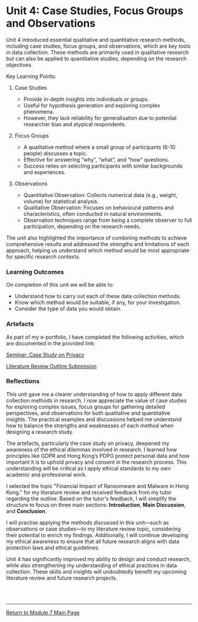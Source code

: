 # Unit 4: Case Studies, Focus Groups and Observations

Unit 4 introduced essential qualitative and quantitative research methods, including case studies, focus groups, and observations, which are key tools in data collection. These methods are primarily used in qualitative research but can also be applied to quantitative studies, depending on the research objectives.

Key Learning Points:
1. Case Studies
   - Provide in-depth insights into individuals or groups.
   - Useful for hypothesis generation and exploring complex phenomena.
   - However, they lack reliability for generalisation due to potential researcher bias and atypical respondents.

2. Focus Groups
   - A qualitative method where a small group of participants (6-10 people) discusses a topic.
   - Effective for answering “why”, “what”, and “how” questions.
   - Success relies on selecting participants with similar backgrounds and experiences.

3. Observations
   - Quantitative Observation: Collects numerical data (e.g., weight, volume) for statistical analysis.
   - Qualitative Observation: Focuses on behavioural patterns and characteristics, often conducted in natural environments.
   - Observation techniques range from being a complete observer to full participation, depending on the research needs.

The unit also highlighted the importance of combining methods to achieve comprehensive results and addressed the strengths and limitations of each approach, helping us understand which method would be most appropriate for specific research contexts.

### Learning Outcomes
On completion of this unit we will be able to:
 - Understand how to carry out each of these data collection methods.
 - Know which method would be suitable, if any, for your investigation.
 - Consider the type of data you would obtain.

### Artefacts 
As part of my e-portfolio, I have completed the following activities, which are documented in the provided link:

[Seminar: Case Study on Privacy](RMPP_Unit04_Seminar.md)

[Literature Review Outline Submission](RMPP_Unit04_Activity.md) 

### Reflections
This unit gave me a clearer understanding of how to apply different data collection methods in research. I now appreciate the value of case studies for exploring complex issues, focus groups for gathering detailed perspectives, and observations for both qualitative and quantitative insights. The practical examples and discussions helped me understand how to balance the strengths and weaknesses of each method when designing a research study.

The artefacts, particularly the case study on privacy, deepened my awareness of the ethical dilemmas involved in research. I learned how principles like GDPR and Hong Kong’s PDPO protect personal data and how important it is to uphold privacy and consent in the research process. This understanding will be critical as I apply ethical standards to my own academic and professional work.  

I selected the topic "Financial Impact of Ransomware and Malware in Hong Kong." for my literature review and received feedback from my tutor regarding the outline. Based on the tutor's feedback, I will simplify the structure to focus on three main sections: **Introduction**, **Main Discussion**, and **Conclusion**.

I will practise applying the methods discussed in this unit—such as observations or case studies—to my literature review topic, considering their potential to enrich my findings. Additionally, I will continue developing my ethical awareness to ensure that all future research aligns with data protection laws and ethical guidelines.

Unit 4 has significantly improved my ability to design and conduct research, while also strengthening my understanding of ethical practices in data collection. These skills and insights will undoubtedly benefit my upcoming literature review and future research projects.

<br><br>

--- 

[Return to Module 7 Main Page](RMPP_main.md)
